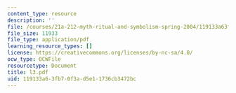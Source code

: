 ```yaml
---
content_type: resource
description: ''
file: /courses/21a-212-myth-ritual-and-symbolism-spring-2004/119133a63fb70f3ad5e11736cb3472bc_l3.pdf
file_size: 11933
file_type: application/pdf
learning_resource_types: []
license: https://creativecommons.org/licenses/by-nc-sa/4.0/
ocw_type: OCWFile
resourcetype: Document
title: l3.pdf
uid: 119133a6-3fb7-0f3a-d5e1-1736cb3472bc
---
```

